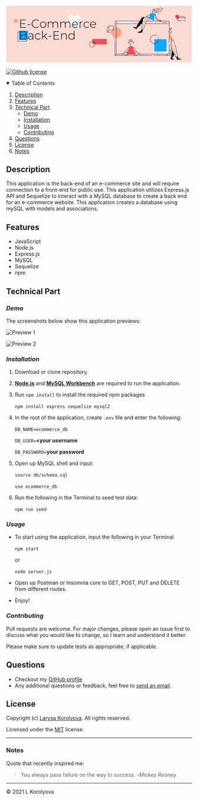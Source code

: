 ![Header](./assets/images/banner.png)

[![Github license](https://img.shields.io/badge/license-MIT-blue.svg)](https://github.com/KorolyovaLara/E-Commerce-Back-End/blob/main/LICENSE)

<details open="closed">
  <summary>Table of Contents</summary>
  <ol>
    <li><a href="#description">Description</a></li>
    <li><a href="#features">Features</a></li>
    <li><a href="#technical-part">Technical Part</a>
        <ul>
            <li><a href="#demo">Demo</a></li>
            <li><a href="#installation">Installation</a></li>
            <li><a href="#usage">Usage</a></li>
            <li><a href="#contributing">Contributing</a></li>
        </ul>
    </li>
    <li><a href="#questions">Questions</a></li>
    <li><a href="#license">License</a></li>
    <li><a href="#notes">Notes</a></li>
  </ol>
</details>

## Description

This application is the back-end of an e-commerce site and will require connection to a front-end for public use.
This application utilizes Express.js API and Sequelize to interact with a MySQL database to create a back end for an e-commerce website.
This application creates a database using mySQL with models and associations.

## Features

- JavaScript
- Node.js
- Express.js
- MySQL
- Sequelize
- npm

## Technical Part

### _Demo_

The screenshots below show this application previews:

![Preview 1](./images/preview1.png)

![Preview 2](./images/preview2.png)

### _Installation_

1. Download or clone repository.
2. [**Node.js**](https://nodejs.org/en/about/) and [**MySQL Workbench**](https://dev.mysql.com/doc/workbench/en/) are required to run the application.
3. Run `npm install` to install the required npm packages

   `npm install express sequelize mysql2`

4. In the root of the application, create `.env` file and enter the following:

   `DB_NAME=ecommerce_db`

   `DB_USER=`**<your username**

   `DB_PASSWORD=`**your password**

5. Open up MySQL shell and input:

   `source db/schema.sql`

   `use ecommerce_db`

6. Run the following in the Terminal to seed test data:

   `npm run seed`

### _Usage_

- To start using the application, input the following in your Terminal

  `npm start`

  or

  `node server.js`

- Open up Postman or Insomnia core to GET, POST, PUT and DELETE from different routes.

- Enjoy!

### _Contributing_

Pull requests are welcome. For major changes, please open an issue first to discuss what you would like to change, so I learn and understand it better.

Please make sure to update tests as appropriate, if applicable.

## Questions

- Checkout my [GitHub profile](https://github.com/KorolyovaLara)
- Any additional questions or feedback, feel free to [send an email](mailto:larakorolyova@gmail.com).

## License

Copyright (c) [Larysa Korolyova](https://www.linkedin.com/in/korolyova/). All rights reserved.

Licensed under the [MIT](https://github.com/KorolyovaLara/README-Generator/blob/main/LICENSE) license.

---

### Notes

Quote that recently inspired me:

> You always pass failure on the way to success. -_Mickey Rooney_

---

© 2021 L Korolyova
